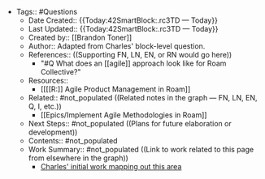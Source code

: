- Tags:: #Questions
    - Date Created:: {{Today:42SmartBlock:.rc3TD — Today}}
    - Last Updated:: {{Today:42SmartBlock:.rc3TD — Today}}
    - Created by:: [[Brandon Toner]]
    - Author:: Adapted from Charles' block-level question.
    - References::  ((Supporting FN, LN, EN, or RN would go here))
        - "#Q What does an [[agile]] approach look like for Roam Collective?"
    - Resources::
        - [[[[R:]] Agile Product Management in Roam]]
    - Related:: #not_populated ((Related notes in the graph — FN, LN, EN, Q, I, etc.))
        - [[Epics/Implement Agile Methodologies in Roam]]
    - Next Steps:: #not_populated ((Plans for future elaboration or development))
    - Contents:: #not_populated
    - Work Summary:: #not_populated ((Link to work related to this page from elsewhere in the graph))
        - [Charles' initial work mapping out this area](((6GfcqwQrI)))
